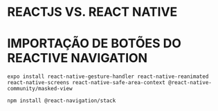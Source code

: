# REACTJS VS. REACT NATIVE



# IMPORTAÇÃO DE BOTÕES DO REACTIVE NAVIGATION

`expo install react-native-gesture-handler react-native-reanimated react-native-screens react-native-safe-area-context @react-native-community/masked-view`

`npm install @react-navigation/stack`